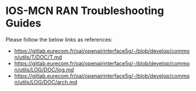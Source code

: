 # IOS-MCN RAN Troubleshooting Guides

Please follow the below links as references:
 - https://gitlab.eurecom.fr/oai/openairinterface5g/-/blob/develop/common/utils/T/DOC/T.md
 - https://gitlab.eurecom.fr/oai/openairinterface5g/-/blob/develop/common/utils/LOG/DOC/log.md
 - https://gitlab.eurecom.fr/oai/openairinterface5g/-/blob/develop/common/utils/LOG/DOC/arch.md

